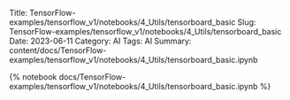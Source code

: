 Title: TensorFlow-examples/tensorflow_v1/notebooks/4_Utils/tensorboard_basic
Slug: TensorFlow-examples/tensorflow_v1/notebooks/4_Utils/tensorboard_basic
Date: 2023-06-11
Category: AI
Tags: AI
Summary: content/docs/TensorFlow-examples/tensorflow_v1/notebooks/4_Utils/tensorboard_basic.ipynb

{% notebook docs/TensorFlow-examples/tensorflow_v1/notebooks/4_Utils/tensorboard_basic.ipynb %}